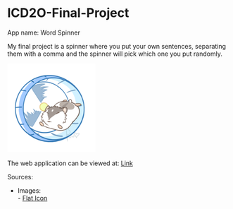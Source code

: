 # ICD2O-Final-Project

App name: Word Spinner<br />

My final project is a spinner where you put your own sentences, separating them with a comma and the spinner will pick which one you put randomly.<br/>

<img id="hamster-gif" src="./Image/hamster.gif" alt="hamster wheel" width="200px"/><br/>

The web application can be viewed at: [Link](https://mths-icd2o-1-2024.github.io/ICD2O-Final-Project-shanea.jaromay/)<br />

Sources:<br />
+ Images:<br />- [Flat Icon](https://www.flaticon.com/search?word=spin%20wheel)
